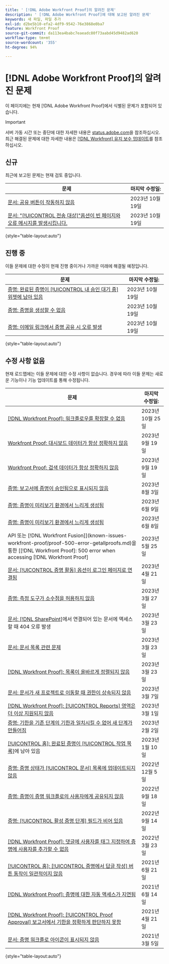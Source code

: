 ```yaml
---
title: ' [!DNL Adobe Workfront Proof]의 알려진 문제'
description: ' [!DNL Adobe Workfront Proof]에 대해 보고된 알려진 문제'
keywords: 새 파일, 파일 추가
exl-id: d2be5b10-efa2-4df9-9542-76e3868e0ba7
feature: Workfront Proof
source-git-commit: da113ea4babc7eaeadc80f73aabd45d9482ad620
workflow-type: tm+mt
source-wordcount: '355'
ht-degree: 94%

---
```


# [!DNL Adobe Workfront Proof]의 알려진 문제

이 페이지에는 현재 [!DNL Adobe Workfront Proof]에서 식별된 문제가 포함되어 있습니다.

>[!IMPORTANT]
>
>서버 가동 시간 또는 중단에 대한 자세한 내용은 [status.adobe.com](https://status.adobe.com)을 참조하십시오. 최근 해결된 문제에 대한 자세한 내용은 [[!DNL Workfront] 유지 보수 업데이트](../maintenance/current-updates.md)를 참조하십시오.

## 신규

최근에 보고된 문제는 현재 검토 중입니다.

| **문제** | **마지막 수정일:** |
| -----------------------------------------------------------------| ----------------- |
| [문서: 공유 버튼이 작동하지 않음](known-issues-workfront/wf-documents-share-button-not-working.md) | 2023년 10월 19일 |
| [문서: &quot;[!UICONTROL 전송 대상]&quot;옵션이 빈 페이지와 오류 메시지를 발생시킵니다.](known-issues-workfront/wf-documents-sent-to-goes-blank.md) | 2023년 10월 19일 |

{style="table-layout:auto"}

## 진행 중

이들 문제에 대한 수정이 현재 진행 중이거나 가까운 미래에 해결될 예정입니다.

| **문제** | **마지막 수정일:** |
| -----------------------------------------------------------------| ----------------- |
| [증명: 완료된 증명이 [!UICONTROL 내 승인 대기 중] 위젯에 남아 있음](known-issues-workfront/wf-proofs-completed-proofs-remain-on-approvals-widget.md) | 2023년 10월 19일 |
| [증명: 증명을 생성할 수 없음](known-issues-workfront/wf-proofs-cannot-generate-proof.md) | 2023년 10월 19일 |
| [증명: 이메일 링크에서 증명 공유 시 오류 발생](known-issues-workfront/wf-proofs-error-when-sharing-proof-from-email.md) | 2023년 10월 19일 |

{style="table-layout:auto"}

## 수정 사항 없음

현재 로드맵에는 이들 문제에 대한 수정 사항이 없습니다. 경우에 따라 이들 문제는 새로운 기능이나 기능 업데이트를 통해 수정됩니다.

| **문제** | **마지막 수정일:** |
| -----------------------------------------------------------------| ----------------- |
| [[!DNL Workfront Proof]: 워크플로우를 확장할 수 없음](known-issues-workfront-proof/proof-cannot-view-workflow.md) | 2023년 10월 25일 |
| [Workfront Proof: 대시보드 데이터가 항상 정확하지 않음](known-issues-workfront-proof/proof-dashboard-data-may-not-be-accurate.md) | 2023년 9월 19일 |
| [Workfront Proof: 검색 데이터가 항상 정확하지 않음](known-issues-workfront-proof/proof-search-data-not-may-not-be-accurate.md) | 2023년 9월 19일 |
| [증명: 보고서에 증명이 승인됨으로 표시되지 않음](known-issues-workfront/wf-proofs-not-showing-approved-in-report.md) | 2023년 8월 3일 |
| [증명: 증명이 미리보기 환경에서 느리게 생성됨](known-issues-workfront-proof/proof-dependency-rules-multichoice.md) | 2023년 6월 9일 |
| [증명: 증명이 미리보기 환경에서 느리게 생성됨](known-issues-workfront/wf-proofs-in-preview-created-slowly.md) | 2023년 6월 8일 |
| API 또는 [!DNL Workfront Fusion]](known-issues-workfront-proof/proof-500-error-getallproofs.md)을 통한 [[!DNL Workfront Proof]: 500 error when accessing [!DNL Workfront Proof]  | 2023년 5월 25일 |
| [문서: [!UICONTROL 증명 활동] 옵션이 로그인 페이지로 연결됨](known-issues-workfront/wf-documents-taken-to-login-screen.md) | 2023년 4월 21일 |
| [증명: 측정 도구가 소수점을 허용하지 않음](known-issues-workfront/wf-proofs-measure-not-not-accepting-decimals.md) | 2023년 3월 27일 |
| [문서: [!DNL SharePoint]](known-issues-workfront/wf-documents-404-when-accessing-document-in-sharepoint.md)에서 연결되어 있는 문서에 액세스할 때 404 오류 발생 | 2023년 3월 23일 |
| [문서: 문서 목록 관련 문제](known-issues-workfront/wf-documents-list-missing-elements.md) | 2023년 3월 23일 |
| [[!DNL Workfront Proof]: 목록이 올바르게 정렬되지 않음](known-issues-workfront-proof/proof-lists-not-sorted-correctly.md) | 2023년 3월 23일 |
| [문서: 문서가 새 프로젝트로 이동할 때 권한이 상속되지 않음](known-issues-workfront/wf-documents-permissions-not-interited-when-moved.md) | 2023년 3월 7일 |
| [[!DNL Workfront Proof]: [!UICONTROL Reports] 영역은 더 이상 지원되지 않음](known-issues-workfront-proof/proof-reports-analytics-not-working.md) | 2023년 3월 1일 |
| [증명: 기한을 기존 단계의 기한과 일치시킬 수 없어 새 단계가 만들어짐](known-issues-workfront-proof/proof-new-stage-created.md) | 2023년 2월 2일 |
| [[!UICONTROL 홈]: 완료된 증명이 [!UICONTROL 작업 목록]](known-issues-workfront-proof/completed-proofs-stuck-in-the-work-list.md)에 남아 있음 | 2023년 1월 10일 |
| [증명: 증명 상태가 [!UICONTROL 문서] 목록에 업데이트되지 않음](known-issues-workfront/wf-documents-status-not-updating-in-document-list.md) | 2022년 12월 5일 |
| [증명: 증명이 증명 워크플로의 사용자에게 공유되지 않음](known-issues-workfront-proof/proof-user-in-stage-does-not-get-access.md) | 2022년 9월 18일 |
| [증명: [!UICONTROL 활성 증명 단계] 필드가 비어 있음](known-issues-workfront/wf-documents-stages-do-not-populate-on-proof.md) | 2022년 9월 14일 |
| [[!DNL Workfront Proof]: 댓글에 사용자를 태그 지정하여 증명에 사용자를 추가할 수 없음](known-issues-workfront-proof/cannot-add-user-to-proof.md) | 2022년 3월 23일 |
| [[!UICONTROL 홈]: [!UICONTROL 증명에서 답글 작성] 버튼 동작이 일관적이지 않음](known-issues-workfront-proof/reply-in-proof-button-behavior-is-inconsistent.md) | 2021년 6월 21일 |
| [[!DNL Workfront Proof]: 증명에 대한 자동 액세스가 지연됨](known-issues-workfront-proof/automatic-access-to-proofs-are-delayed.md) | 2021년 6월 14일 |
| [[!DNL Workfront Proof]: [!UICONTROL Proof Approval] 보고서에서 기한을 정확하게 판단하지 못함](known-issues-workfront-proof/proof-approval-report-cant-accurately-determine-deadlines.md) | 2021년 4월 21일 |
| [문서: 증명 워크플로 아이콘이 표시되지 않음](known-issues-workfront-proof/proof-workflow-icon-is-not-displaying.md) | 2021년 3월 5일 |

{style="table-layout:auto"}

